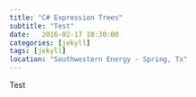 ```yaml
---
title: "C# Expression Trees"
subtitle: "Test"
date:   2016-02-17 18:30:00
categories: [jekyll]
tags: [jekyll]
location: "Southwestern Energy - Spring, Tx"
---
```


Test